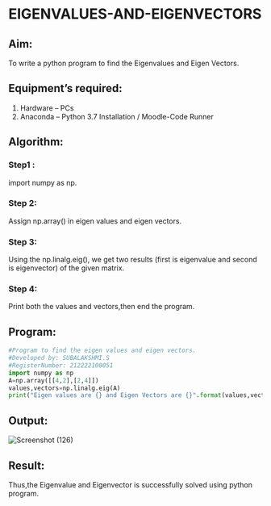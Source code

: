 # EIGENVALUES-AND-EIGENVECTORS
## Aim:
To write a python program to find the Eigenvalues and Eigen Vectors.

## Equipment’s required:
1. 	Hardware – PCs
2. 	Anaconda – Python 3.7 Installation / Moodle-Code Runner

## Algorithm:
### Step1 : 
import numpy as np.
### Step 2: 
Assign np.array() in eigen values and eigen vectors.
### Step 3: 
Using the np.linalg.eig(), we get two results (first is eigenvalue and second is eigenvector) of the given matrix.
### Step 4: 
Print both the values and vectors,then end the program.

## Program:
```py
#Program to find the eigen values and eigen vectors.
#Developed by: SUBALAKSHMI.S
#RegisterNumber: 212222100051
import numpy as np
A=np.array([[4,2],[2,4]])
values,vectors=np.linalg.eig(A)
print("Eigen values are {} and Eigen Vectors are {}".format(values,vectors))
```

## Output:

![Screenshot (126)](https://github.com/Subalakshmisuresh/EIGENVALUES-AND-EIGENVECTORS/assets/121957896/ea8b387e-b5e7-4b84-bb52-64400b5b0216)


## Result:
Thus,the Eigenvalue and Eigenvector is successfully solved using python program.
